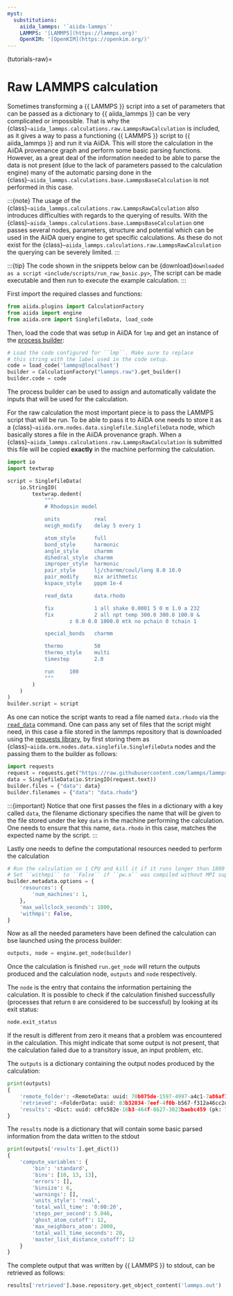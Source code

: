 ```yaml
---
myst:
  substitutions:
    aiida_lammps: '`aiida-lammps`'
    LAMMPS: '[LAMMPS](https://lammps.org)'
    OpenKIM: '[OpenKIM](https://openkim.org/)'
---
```


(tutorials-raw)=

# Raw LAMMPS calculation

Sometimes transforming a {{ LAMMPS }} script into a set of parameters that can be passed as a dictionary to {{ aiida_lammps }} can be very complicated or impossible. That is why the {class}`~aiida_lammps.calculations.raw.LammpsRawCalculation` is included, as it gives a way to pass a functioning {{ LAMMPS }} script to {{ aiida_lammps }} and run it via AiiDA. This will store the calculation in the AiiDA provenance graph and perform some basic parsing functions. However, as a great deal of the information needed to be able to parse the data is not present (due to the lack of parameters passed to the calculation engine) many of the automatic parsing done in the {class}`~aiida_lammps.calculations.base.LammpsBaseCalculation` is not performed in this case.

:::{note}
The usage of the {class}`~aiida_lammps.calculations.raw.LammpsRawCalculation` also introduces difficulties with regards to the querying of results. With the {class}`~aiida_lammps.calculations.base.LammpsBaseCalculation` one passes several nodes, parameters, structure and potential which can be used in the AiiDA query engine to get specific calculations. As these do not exist for the {class}`~aiida_lammps.calculations.raw.LammpsRawCalculation` the querying can be severely limited.
:::

:::{tip}
The code shown in the snippets below can be {download}`downloaded as a script <include/scripts/run_raw_basic.py>`,
The script can be made executable and then run to execute the example calculation.
:::



First import the required classes and functions:

```python
from aiida.plugins import CalculationFactory
from aiida import engine
from aiida.orm import SinglefileData, load_code
```

Then, load the code that was setup in AiiDA for `lmp` and get an instance of the [process builder](https://aiida.readthedocs.io/projects/aiida-core/en/latest/topics/processes/usage.html#process-builder):

```python
# Load the code configured for ``lmp``. Make sure to replace
# this string with the label used in the code setup.
code = load_code('lammps@localhost')
builder = CalculationFactory("lammps.raw").get_builder()
builder.code = code
```

The process builder can be used to assign and automatically validate the inputs that will be used for the calculation.

For the raw calculation the most important piece is to pass the LAMMPS script that will be run. To be able to pass it to AiiDA one needs to store it as a {class}`~aiida.orm.nodes.data.singlefile.SinglefileData` node, which basically stores a file in the AiiDA provenance graph. When a {class}`~aiida_lammps.calculations.raw.LammpsRawCalculation` is submitted this file will be copied **exactly** in the machine performing the calculation.
```python
import io
import textwrap

script = SinglefileData(
    io.StringIO(
        textwrap.dedent(
            """
            # Rhodopsin model

            units           real
            neigh_modify    delay 5 every 1

            atom_style      full
            bond_style      harmonic
            angle_style     charmm
            dihedral_style  charmm
            improper_style  harmonic
            pair_style      lj/charmm/coul/long 8.0 10.0
            pair_modify     mix arithmetic
            kspace_style    pppm 1e-4

            read_data       data.rhodo

            fix             1 all shake 0.0001 5 0 m 1.0 a 232
            fix             2 all npt temp 300.0 300.0 100.0 &
                    z 0.0 0.0 1000.0 mtk no pchain 0 tchain 1

            special_bonds   charmm

            thermo          50
            thermo_style    multi
            timestep        2.0

            run     100
            """
        )
    )
)
builder.script = script
```

As one can notice the script wants to read a file named `data.rhodo` via the [`read_data`](https://docs.lammps.org/read_data.html) command. One can pass any set of files that the script might need, in this case a file stored in the lammps repository that is downloaded using the [requests library](https://docs.python-requests.org/en/latest/index.html), by first storing them as {class}`~aiida.orm.nodes.data.singlefile.SinglefileData` nodes and the passing them to the builder as follows:

```python
import requests
request = requests.get("https://raw.githubusercontent.com/lammps/lammps/develop/bench/data.rhodo")
data = SinglefileData(io.StringIO(request.text))
builder.files = {"data": data}
builder.filenames = {"data": "data.rhodo"}
```

:::{important}
Notice that one first passes the files in a dictionary with a key called `data`, the filename dictionary specifies the name that will be given to the file stored under the key `data` in the machine performing the calculation. One needs to ensure that this name, `data.rhodo` in this case, matches the expected name by the script.
:::

Lastly one needs to define the computational resources needed to perform the calculation
```python
# Run the calculation on 1 CPU and kill it if it runs longer than 1800 seconds.
# Set ``withmpi`` to ``False`` if ``pw.x`` was compiled without MPI support.
builder.metadata.options = {
    'resources': {
        'num_machines': 1,
    },
    'max_wallclock_seconds': 1800,
    'withmpi': False,
}
```

Now as all the needed parameters have been defined the calculation can bse launched using the process builder:

```python
outputs, node = engine.get_node(builder)
```

Once the calculation is finished `run.get_node` will return the outputs produced and the calculation node, `outputs` and `node` respectively.

The `node` is the entry that contains the information pertaining the calculation.
It is possible to check if the calculation finished successfully (processes that return `0` are considered to be successful) by looking at its exit status:

```python
node.exit_status
```

If the result is different from zero it means that a problem was encountered in the calculation. This might indicate that some output is not present, that the calculation failed due to a transitory issue, an input problem, etc.

The `outputs` is a dictionary containing the output nodes produced by the calculation:

```python
print(outputs)
{
    'remote_folder': <RemoteData: uuid: 70b075de-1597-4997-a4c1-7a86af790dfb (pk: 77529)>,
    'retrieved': <FolderData: uuid: 83b32034-7eef-4f0b-b567-f312a46cc2d3 (pk: 77530)>,
    'results': <Dict: uuid: c0fc582e-16b3-464f-8627-3023baebc459 (pk: 77531)>
}
```

The `results` node is a dictionary that will contain some basic parsed information from the data written to the stdout


```python
print(outputs['results'].get_dict())
{
    'compute_variables': {
        'bin': 'standard',
        'bins': [10, 13, 13],
        'errors': [],
        'binsize': 6,
        'warnings': [],
        'units_style': 'real',
        'total_wall_time': '0:00:20',
        'steps_per_second': 5.046,
        'ghost_atom_cutoff': 12,
        'max_neighbors_atom': 2000,
        'total_wall_time_seconds': 20,
        'master_list_distance_cutoff': 12
    }
}
```

The complete output that was written by {{ LAMMPS }} to stdout, can be retrieved as follows:

```python
results['retrieved'].base.repository.get_object_content('lammps.out')
```
